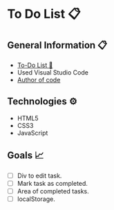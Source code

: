 # To Do List 📋
## General Information 📋
- [To-Do List 📌](https://luluoliv.github.io/to-do-list/)
- Used Visual Studio Code
- [Author of code](https://github.com/luluoliv)
##

## Technologies ⚙️
- HTML5
- CSS3
- JavaScript

## Goals 📈

- [ ] Div to edit task.
- [ ] Mark task as completed.
- [ ] Area of ​​completed tasks.
- [ ] localStorage.
